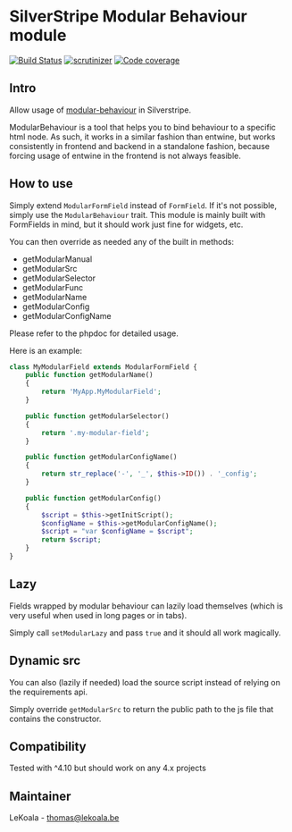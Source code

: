 # SilverStripe Modular Behaviour module

[![Build Status](https://travis-ci.com/lekoala/silverstripe-modular-behaviour.svg?branch=master)](https://travis-ci.com/lekoala/silverstripe-modular-behaviour/)
[![scrutinizer](https://scrutinizer-ci.com/g/lekoala/silverstripe-modular-behaviour/badges/quality-score.png?b=master)](https://scrutinizer-ci.com/g/lekoala/silverstripe-modular-behaviour/)
[![Code coverage](https://codecov.io/gh/lekoala/silverstripe-modular-behaviour/branch/master/graph/badge.svg)](https://codecov.io/gh/lekoala/silverstripe-modular-behaviour)

## Intro

Allow usage of [modular-behaviour](https://github.com/lekoala/modular-behaviour.js) in Silverstripe.

ModularBehaviour is a tool that helps you to bind behaviour to a specific html node. As such, it works in a similar fashion than entwine, but works
consistently in frontend and backend in a standalone fashion, because forcing usage of entwine in the frontend is not always feasible.

## How to use

Simply extend `ModularFormField` instead of `FormField`. If it's not possible, simply use the `ModularBehaviour` trait.
This module is mainly built with FormFields in mind, but it should work just fine for widgets, etc.

You can then override as needed any of the built in methods:
- getModularManual
- getModularSrc
- getModularSelector
- getModularFunc
- getModularName
- getModularConfig
- getModularConfigName

Please refer to the phpdoc for detailed usage.

Here is an example:

```php
class MyModularField extends ModularFormField {
    public function getModularName()
    {
        return 'MyApp.MyModularField';
    }

    public function getModularSelector()
    {
        return '.my-modular-field';
    }

    public function getModularConfigName()
    {
        return str_replace('-', '_', $this->ID()) . '_config';
    }

    public function getModularConfig()
    {
        $script = $this->getInitScript();
        $configName = $this->getModularConfigName();
        $script = "var $configName = $script";
        return $script;
    }
}
```

## Lazy

Fields wrapped by modular behaviour can lazily load themselves (which is very useful when used in long pages
or in tabs).

Simply call `setModularLazy` and pass `true` and it should all work magically.

## Dynamic src

You can also (lazily if needed) load the source script instead of relying on the requirements api.

Simply override `getModularSrc` to return the public path to the js file that contains the constructor.

## Compatibility

Tested with ^4.10 but should work on any 4.x projects

## Maintainer

LeKoala - thomas@lekoala.be
